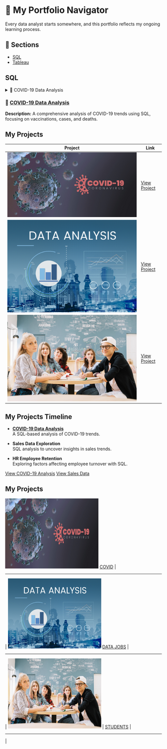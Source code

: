 # 🧭 My Portfolio Navigator

Every data analyst starts somewhere, and this portfolio reflects my ongoing learning process.

## 🔗 Sections

- [SQL](#sql)
- [Tableau](#python)

## SQL

<details>
  <summary>📌 COVID-19 Data Analysis</summary>
  **Description:** Analyzed COVID-19 cases, deaths, and vaccinations using SQL queries.  

  🔗 [View Project](https://your-link.com)
</details>

### 🌟 [COVID-19 Data Analysis](#)
**Description:** A comprehensive analysis of COVID-19 trends using SQL, focusing on vaccinations, cases, and deaths.


## My Projects

| Project | Link |
|---------|------|
| ![COVID-19 Data](IMAGES/covid1.jpg) | [View Project](#) |
| ![Sales Data](IMAGES/data.jpg) | [View Project](#) |
| ![HR Analysis](IMAGES/students.jpg) | [View Project](#) |


## My Projects Timeline

- **[COVID-19 Data Analysis](https://your-link.com)**  
  A SQL-based analysis of COVID-19 trends.

- **Sales Data Exploration**  
   SQL analysis to uncover insights in sales trends.

- **HR Employee Retention**  
  Exploring factors affecting employee turnover with SQL.


<a href="#project-link" class="button">View COVID-19 Analysis</a>
<a href="#project-link" class="button">View Sales Data</a>

## My Projects


 <img src="IMAGES/covid1.jpg" alt="COVID-19 Data" width="300" height="225" />  [COVID](#) 
 | <hr> |
 <img src="IMAGES/data.jpg" alt="Sales Data" width="300" height="225" />   [DATA JOBS](#) 
 | <hr> |
 <img src="IMAGES/students.jpg" alt="HR Analysis" width="300" height="225" /> | [STUDENTS](#) 
 | <hr> |
